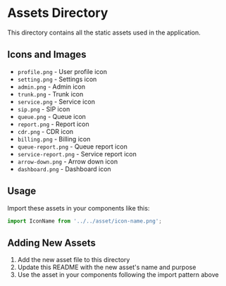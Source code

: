 # Assets Directory

This directory contains all the static assets used in the application.

## Icons and Images

- `profile.png` - User profile icon
- `setting.png` - Settings icon
- `admin.png` - Admin icon
- `trunk.png` - Trunk icon
- `service.png` - Service icon
- `sip.png` - SIP icon
- `queue.png` - Queue icon
- `report.png` - Report icon
- `cdr.png` - CDR icon
- `billing.png` - Billing icon
- `queue-report.png` - Queue report icon
- `service-report.png` - Service report icon
- `arrow-down.png` - Arrow down icon
- `dashboard.png` - Dashboard icon

## Usage

Import these assets in your components like this:

```javascript
import IconName from '../../asset/icon-name.png';
```

## Adding New Assets

1. Add the new asset file to this directory
2. Update this README with the new asset's name and purpose
3. Use the asset in your components following the import pattern above 